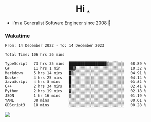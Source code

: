 <h1 align="center">Hi <a href="https://www.hackerrank.com/erasmosaraujo">.</a></h1>
 
- I'm a Generalist Software Engineer  since 2008 🚀
<!--  
<p align="left">
  <a href="https://github.com/erasmosoares/github-readme-stats">
    <img
      align="center"
      src="https://github-readme-stats.vercel.app/api/top-langs/?username=erasmosoares&theme=radical&layout=compact"
    />
  </a>
  <a href="https://github.com/erasmosoares/github-readme-stats">
    [![Harlok's WakaTime stats](https://github-readme-stats.vercel.app/api/wakatime?username=ffflabs)](https://github.com/anuraghazra/github-readme-stats)
  </a>
</p>

<!--
 ### Repo 
 
<p align="left">
 <a href="https://github.com/erasmosoares/github-readme-stats">
    <img
      align="center"
      height="165"
      src="https://github-readme-stats.vercel.app/api/pin?username=erasmosoares&repo=sample-node&title_color=fff&icon_color=f9f9f9&text_color=9f9f9f&bg_color=151515"
    />
  </a>
  <a href="https://github.com/erasmosoares/github-readme-stats">
    <img
      align="center"
      height="165"
      src="https://github-readme-stats.vercel.app/api/pin?username=erasmosoares&repo=sample-node&title_color=fff&icon_color=f9f9f9&text_color=9f9f9f&bg_color=151515"
    />
  </a>
</p>
-->

 ### Wakatime 

<!--START_SECTION:waka-->

```txt
From: 14 December 2022 - To: 14 December 2023

Total Time: 106 hrs 36 mins

TypeScript   73 hrs 35 mins  █████████████████▒░░░░░░░   68.89 %
C#           11 hrs 1 min    ██▓░░░░░░░░░░░░░░░░░░░░░░   10.32 %
Markdown     5 hrs 14 mins   █▒░░░░░░░░░░░░░░░░░░░░░░░   04.91 %
Docker       4 hrs 25 mins   █░░░░░░░░░░░░░░░░░░░░░░░░   04.14 %
JavaScript   4 hrs 5 mins    █░░░░░░░░░░░░░░░░░░░░░░░░   03.82 %
C++          2 hrs 34 mins   ▓░░░░░░░░░░░░░░░░░░░░░░░░   02.41 %
Python       2 hrs 19 mins   ▓░░░░░░░░░░░░░░░░░░░░░░░░   02.18 %
JSON         1 hr 16 mins    ▒░░░░░░░░░░░░░░░░░░░░░░░░   01.19 %
YAML         38 mins         ░░░░░░░░░░░░░░░░░░░░░░░░░   00.61 %
GDScript3    18 mins         ░░░░░░░░░░░░░░░░░░░░░░░░░   00.28 %
```

<!--END_SECTION:waka-->

![](https://komarev.com/ghpvc/?username=erasmosoares&color=brightgreen)
